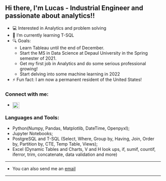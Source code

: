 ## Hi there, I'm Lucas - Industrial Engineer and passionate about analytics!!

- 💻 Interested in Analytics and problem solving
- 🌱 I’m currently learning T-SQL
- 🔍 Goals:
  - Learn Tableau until the end of December.
  - Start the MS in Data Science at Depaul University in the Spring semester of 2021.
  - Get my first job in Analytics and do some serious professional growing!
  - Start delving into some machine learning in 2022
- ⚡ Fun fact: I am now a permanent resident of the United States!


### Connect with me:

- [<img align="left" alt="lucasfoep | LinkedIn" width="22px" src="https://cdn.jsdelivr.net/npm/simple-icons@v3/icons/linkedin.svg" />][linkedin]

### Languages and Tools:

- Python(Numpy, Pandas, Matplotlib, DateTime, Openpyxl);
- Jupyter Notebooks;
- PostgreSQL and T-SQL (Select, Where, Group by, Having, Join, Order by, Partition by, CTE, Temp Table, Views);
- Excel (Dynamic Tables and Charts, V and H look ups, if, sumif, countif, iferror, trim, concatenate, data validation and more)

---

- You can also send me an [email](mailto:lucasfoep@gmail.com)

---

[linkedin]: https://www.linkedin.com/in/lucas-de-oliveira-8a76b058/
